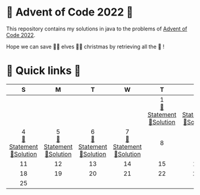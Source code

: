 # 🎅 Advent of Code 2022 🤶

This repository contains my solutions in java to the problems of [Advent of Code 2022](https://adventofcode.com/2022).

Hope we can save 🧝‍♀️ elves 🧝‍♂️ christmas by retrieving all the 🔑 !

# 🎄 Quick links 🎄

| S 	                    | M 	                    | T 	                    | W 	                    | T 	                    | F 	                    | S 	                    |
|:-:	                    |:-:	                    |:-:	                    |:-:	                    |:-:	                    |:-:	                    |:-:	                    |
|||||1<br/>[📜Statement](https://adventofcode.com/2022/day/1)<br/>[🚀Solution](java/src/main/java/fr/rk/aoc/challenge/Day1.java)|2<br/>[📜Statement](https://adventofcode.com/2022/day/2)<br/>[🚀Solution](java/src/main/java/fr/rk/aoc/challenge/Day2.java)|3<br/>[📜Statement](https://adventofcode.com/2022/day/3)<br/>[🚀Solution](java/src/main/java/fr/rk/aoc/challenge/Day3.java)
|4<br/>[📜Statement](https://adventofcode.com/2022/day/4)<br/>[🚀Solution](java/src/main/java/fr/rk/aoc/challenge/Day4.java)|5<br/>[📜Statement](https://adventofcode.com/2022/day/5)<br/>[🚀Solution](java/src/main/java/fr/rk/aoc/challenge/Day5.java)|6<br/>[📜Statement](https://adventofcode.com/2022/day/6)<br/>[🚀Solution](java/src/main/java/fr/rk/aoc/challenge/Day6.java)|7<br/>[📜Statement](https://adventofcode.com/2022/day/7)<br/>[🚀Solution](java/src/main/java/fr/rk/aoc/challenge/Day7.java)|8|9|10
|11|12|13|14|15|16|17
|18|19|20|21|22|23|24
|25||||||